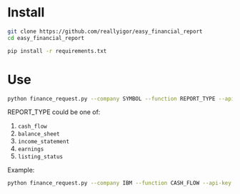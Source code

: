 # Install

```bash
git clone https://github.com/reallyigor/easy_financial_report
cd easy_financial_report
```

```bash
pip install -r requirements.txt
```

# Use

```bash
python finance_request.py --company SYMBOL --function REPORT_TYPE --api-key YOUR_API_KEY
```

REPORT_TYPE could be one of:

1. `cash_flow`
2. `balance_sheet`
3. `income_statement`
4. `earnings`
5. `listing_status`

Example:

```bash
python finance_request.py --company IBM --function CASH_FLOW --api-key 8DMICRDAT5ZAQSUZ
```
